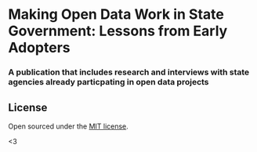# Making Open Data Work in State Government: Lessons from Early Adopters
### A publication that includes research and interviews with state agencies already particpating in open data projects




## License

Open sourced under the [MIT license](LICENSE.md).

<3
